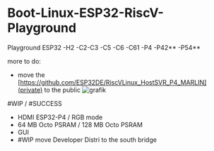 # Boot-Linux-ESP32-RiscV-Playground

Playground ESP32 -H2 -C2-C3 -C5 -C6 -C61 -P4 -P42** -P54** 

more to do:
- move the [https://github.com/ESP32DE/RiscVLinux_HostSVR_P4_MARLIN](private) to the public 
![grafik](https://github.com/ESP32DE/Boot-Linux-ESP32-RiscV-Playground/assets/16070445/630f5265-794d-43a5-b86e-0dcf2dcfb44b)

#WIP / #SUCCESS
- HDMI ESP32-P4 / RGB mode
- 64 MB Octo PSRAM / 128 MB Octo PSRAM
- GUI
- #WIP move Developer Distri to the south bridge

    
